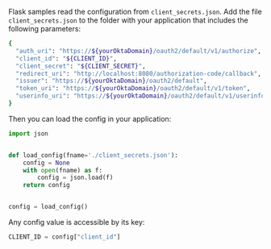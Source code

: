 Flask samples read the configuration from `client_secrets.json`.
Add the file `client_secrets.json` to the folder with your application that includes the following parameters:

```bash
{
  "auth_uri": "https://${yourOktaDomain}/oauth2/default/v1/authorize",
  "client_id": "${CLIENT_ID}",
  "client_secret": "${CLIENT_SECRET}",
  "redirect_uri": "http://localhost:8080/authorization-code/callback",
  "issuer": "https://${yourOktaDomain}/oauth2/default",
  "token_uri": "https://${yourOktaDomain}/oauth2/default/v1/token",
  "userinfo_uri": "https://${yourOktaDomain}/oauth2/default/v1/userinfo"
}
```

Then you can load the config in your application:

```py
import json


def load_config(fname='./client_secrets.json'):
    config = None
    with open(fname) as f:
        config = json.load(f)
    return config


config = load_config()
```

Any config value is accessible by its key:
```py
CLIENT_ID = config["client_id"]
```
